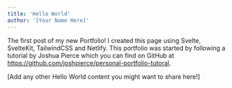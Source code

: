 ```yaml
---
title: 'Hello World'
author: '[Your Name Here]'
---
```


The first post of my new Portfolio! I created this page using Svelte, SvelteKit, TailwindCSS and Netlify. This portfolio was started by following a tutorial by Joshua Pierce which you can find on GitHub at https://github.com/joshpierce/personal-portfolio-tutoral.

[Add any other Hello World content you might want to share here!]
